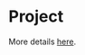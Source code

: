 # Project

More details [here](https://github.com/nevwalkalone/PSQL-Projects/blob/main/Final-Project/assignment-report/project-assignment.pdf).
